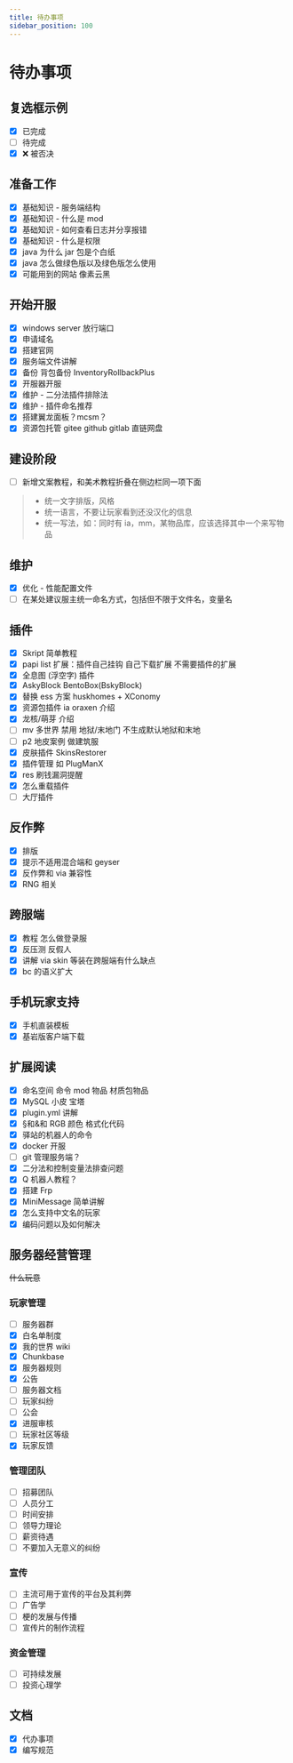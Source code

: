 ```yaml
---
title: 待办事项
sidebar_position: 100
---
```


# 待办事项

## 复选框示例

- [x] 已完成
- [ ] 待完成
- [x] ❌ 被否决

## 准备工作

- [x] 基础知识 - 服务端结构
- [x] 基础知识 - 什么是 mod
- [x] 基础知识 - 如何查看日志并分享报错
- [x] 基础知识 - 什么是权限
- [x] java 为什么 jar 包是个白纸
- [x] java 怎么做绿色版以及绿色版怎么使用
- [x] 可能用到的网站 像素云黑

## 开始开服

- [x] windows server 放行端口
- [x] 申请域名
- [x] 搭建官网
- [x] 服务端文件讲解
- [x] 备份 背包备份 InventoryRollbackPlus
- [x] 开服器开服
- [x] 维护 - 二分法插件排除法
- [x] 维护 - 插件命名推荐
- [x] 搭建翼龙面板？mcsm？
- [x] 资源包托管 gitee github gitlab 直链网盘

## 建设阶段

- [ ] 新增文案教程，和美术教程折叠在侧边栏同一项下面
>
> - 统一文字排版，风格
> - 统一语言，不要让玩家看到还没汉化的信息
> - 统一写法，如：同时有 ia，mm，某物品库，应该选择其中一个来写物品

## 维护

- [x] 优化 - 性能配置文件
- [ ] 在某处建议服主统一命名方式，包括但不限于文件名，变量名

## 插件

- [x] Skript 简单教程
- [x] papi list 扩展：插件自己挂钩 自己下载扩展 不需要插件的扩展
- [x] 全息图 (浮空字) 插件
- [x] AskyBlock BentoBox(BskyBlock)
- [x] 替换 ess 方案 huskhomes + XConomy
- [x] 资源包插件 ia oraxen 介绍
- [x] 龙核/萌芽 介绍
- [ ] mv 多世界 禁用 地狱/末地门 不生成默认地狱和末地
- [ ] p2 地皮案例 做建筑服
- [x] 皮肤插件 SkinsRestorer
- [x] 插件管理 如 PlugManX
- [x] res 刷钱漏洞提醒
- [x] 怎么重载插件
- [ ] 大厅插件

## 反作弊

- [x] 排版
- [x] 提示不适用混合端和 geyser
- [x] 反作弊和 via 兼容性
- [x] RNG 相关

## 跨服端

- [x] 教程 怎么做登录服
- [x] 反压测 反假人
- [x] 讲解 via skin 等装在跨服端有什么缺点
- [x] bc 的语义扩大

## 手机玩家支持

- [x] 手机直装模板
- [x] 基岩版客户端下载

## 扩展阅读

- [x] 命名空间 命令 mod 物品 材质包物品
- [x] MySQL 小皮 宝塔
- [x] plugin.yml 讲解
- [X] §和&和 RGB 颜色 格式化代码
- [x] 驿站的机器人的命令
- [x] docker 开服
- [ ] git 管理服务端？
- [x] 二分法和控制变量法排查问题
- [x] Q 机器人教程？
- [x] 搭建 Frp
- [x] MiniMessage 简单讲解
- [x] 怎么支持中文名的玩家
- [x] 编码问题以及如何解决

## 服务器经营管理

~~什么玩意~~

### 玩家管理

- [ ] 服务器群
- [x] 白名单制度
- [x] 我的世界 wiki
- [x] Chunkbase
- [x] 服务器规则
- [x] 公告
- [ ] 服务器文档
- [ ] 玩家纠纷
- [ ] 公会
- [x] 进服审核
- [ ] 玩家社区等级
- [x] 玩家反馈

### 管理团队

- [ ] 招募团队
- [ ] 人员分工
- [ ] 时间安排
- [ ] 领导力理论
- [ ] 薪资待遇
- [ ] 不要加入无意义的纠纷

### 宣传

- [ ] 主流可用于宣传的平台及其利弊
- [ ] 广告学
- [ ] 梗的发展与传播
- [ ] 宣传片的制作流程

### 资金管理

- [ ] 可持续发展
- [ ] 投资心理学

<!--
### 营销
- [] 消费者心理学
- [] 市场调研
- [] 定价与赞助
- [] 品牌效应-->

## 文档

- [x] 代办事项
- [x] 编写规范
